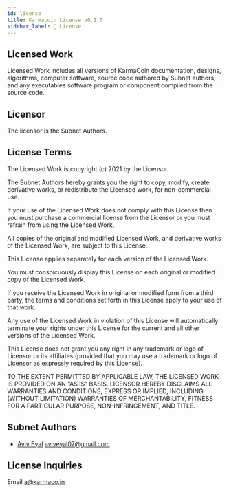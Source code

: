 ```yaml
---
id: license
title: Karmacoin License v0.1.0
sidebar_label: 📜 License
---
```


## Licensed Work
Licensed Work includes all versions of KarmaCoin documentation, designs, algorithms, computer software, source code authored by Subnet authors, and any executables software program or component compiled from the source code.

## Licensor
The licensor is the Subnet Authors.

## License Terms
The Licensed Work is copyright (c) 2021 by the Licensor.

The Subnet Authors hereby grants you the right to copy, modify, create derivative works, or redistribute the Licensed work, for non-commercial use.

If your use of the Licensed Work does not comply with this License then you must purchase a commercial license from the Licensor or you must refrain from using the Licensed Work.

All copies of the original and modified Licensed Work, and derivative works of the Licensed Work, are subject to this License.

This License applies separately for each version of the Licensed Work.

You must conspicuously display this License on each original or modified copy of the Licensed Work.

If you receive the Licensed Work in original or modified form from a third party, the terms and conditions set forth in this License apply to your use of that work.

Any use of the Licensed Work in violation of this License will automatically terminate your rights under this License for the current and all other versions of the Licensed Work.

This License does not grant you any right in any trademark or logo of Licensor or its affiliates (provided that you may use a trademark or logo of Licensor as expressly required by this License).

TO THE EXTENT PERMITTED BY APPLICABLE LAW, THE LICENSED WORK IS PROVIDED ON AN “AS IS” BASIS. LICENSOR HEREBY DISCLAIMS ALL WARRANTIES AND CONDITIONS, EXPRESS OR IMPLIED, INCLUDING (WITHOUT LIMITATION) WARRANTIES OF MERCHANTABILITY, FITNESS FOR A PARTICULAR PURPOSE, NON-INFRINGEMENT, AND TITLE.

## Subnet Authors
- [Aviv Eyal](https://github.com/avive) <aviveyal07@gmail.com>

## License Inquiries
Email a@karmaco.in
